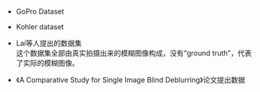 


- GoPro Dataset   
- Kohler dataset  

- Lai等人提出的数据集   
  这个数据集全部由真实拍摄出来的模糊图像构成，没有“ground truth”，代表了实际的模糊图像。   

- 《A Comparative Study for Single Image Blind Deblurring》论文提出数据
<!--stackedit_data:
eyJoaXN0b3J5IjpbLTIxNDczNjc3MzVdfQ==
-->